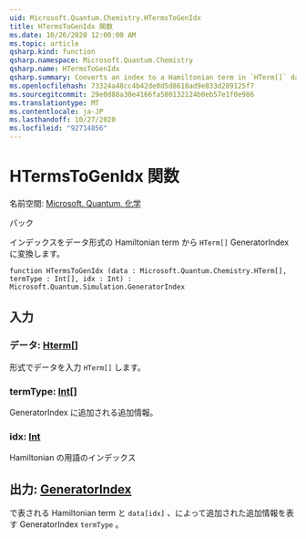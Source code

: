 ```yaml
---
uid: Microsoft.Quantum.Chemistry.HTermsToGenIdx
title: HTermsToGenIdx 関数
ms.date: 10/26/2020 12:00:00 AM
ms.topic: article
qsharp.kind: function
qsharp.namespace: Microsoft.Quantum.Chemistry
qsharp.name: HTermsToGenIdx
qsharp.summary: Converts an index to a Hamiltonian term in `HTerm[]` data format to a GeneratorIndex.
ms.openlocfilehash: 73324a48cc4b42de0d5d8618ad9e833d289125f7
ms.sourcegitcommit: 29e0d88a30e4166fa580132124b0eb57e1f0e986
ms.translationtype: MT
ms.contentlocale: ja-JP
ms.lasthandoff: 10/27/2020
ms.locfileid: "92714856"
---
```

# <a name="htermstogenidx-function"></a>HTermsToGenIdx 関数

名前空間: [Microsoft. Quantum. 化学](xref:Microsoft.Quantum.Chemistry)

パック [](https://nuget.org/packages/)


インデックスをデータ形式の Hamiltonian term から `HTerm[]` GeneratorIndex に変換します。

```qsharp
function HTermsToGenIdx (data : Microsoft.Quantum.Chemistry.HTerm[], termType : Int[], idx : Int) : Microsoft.Quantum.Simulation.GeneratorIndex
```


## <a name="input"></a>入力

### <a name="data--hterm"></a>データ: [Hterm](xref:Microsoft.Quantum.Chemistry.HTerm)[]

形式でデータを入力 `HTerm[]` します。


### <a name="termtype--int"></a>termType: [Int](xref:microsoft.quantum.lang-ref.int)[]

GeneratorIndex に追加される追加情報。


### <a name="idx--int"></a>idx: [Int](xref:microsoft.quantum.lang-ref.int)

Hamiltonian の用語のインデックス



## <a name="output--generatorindex"></a>出力: [GeneratorIndex](xref:Microsoft.Quantum.Simulation.GeneratorIndex)

で表される Hamiltonian term と `data[idx]` 、によって追加された追加情報を表す GeneratorIndex `termType` 。